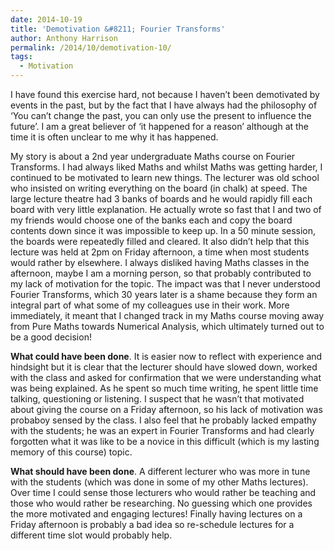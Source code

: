 ```yaml
---
date: 2014-10-19
title: 'Demotivation &#8211; Fourier Transforms'
author: Anthony Harrison
permalink: /2014/10/demotivation-10/
tags:
  - Motivation
---
```

I have found this exercise hard, not because I haven&#8217;t been demotivated by events in the past, but by the fact that I have always had the philosophy of &#8216;You can&#8217;t change the past, you can only use the present to influence the future&#8217;. I am a great believer of &#8216;it happened for a reason&#8217; although at the time it is often unclear to me why it has happened.

My story is about a 2nd year undergraduate Maths course on Fourier Transforms. I had always liked Maths and whilst Maths was getting harder, I continued to be motivated to learn new things. The lecturer was old school who insisted on writing everything on the board (in chalk) at speed. The large lecture theatre had 3 banks of boards and he would rapidly fill each board with very little explanation. He actually wrote so fast that I and two of my friends would choose one of the banks each and copy the board contents down since it was impossible to keep up. In a 50 minute session, the boards were repeatedly filled and cleared. It also didn&#8217;t help that this lecture was held at 2pm on Friday afternoon, a time when most students would rather by elsewhere. I always disliked having Maths classes in the afternoon, maybe I am a morning person, so that probably contributed to my lack of motivation for the topic. The impact was that I never understood Fourier Transforms, which 30 years later is a shame because they form an integral part of what some of my colleagues use in their work. More immediately, it meant that I changed track in my Maths course moving away from Pure Maths towards Numerical Analysis, which ultimately turned out to be a good decision!

**What could have been done**. It is easier now to reflect with experience and hindsight but it is clear that the lecturer should have slowed down, worked with the class and asked for confirmation that we were understanding what was being explained. As he spent so much time writing, he spent little time talking, questioning or listening. I suspect that he wasn&#8217;t that motivated about giving the course on a Friday afternoon, so his lack of motivation was probaboy sensed by the class. I also feel that he probably lacked empathy with the students; he was an expert in Fourier Transforms and had clearly forgotten what it was like to be a novice in this difficult (which is my lasting memory of this course) topic.

**What should have been done**. A different lecturer who was more in tune with the students (which was done in some of my other Maths lectures). Over time I could sense those lecturers who would rather be teaching and those who would rather be researching. No guessing which one provides the more motivated and engaging lectures! Finally having lectures on a Friday afternoon is probably a bad idea so re-schedule lectures for a different time slot would probably help.
